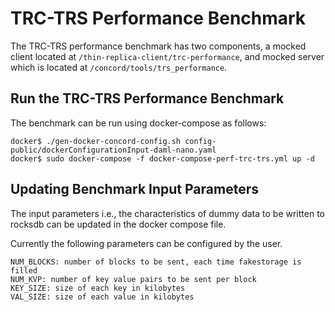 # TRC-TRS Performance Benchmark

The TRC-TRS performance benchmark has two components, a mocked client located at `/thin-replica-client/trc-performance`, and mocked server which is located at `/concord/tools/trs_performance`.

## Run the TRC-TRS Performance Benchmark

The benchmark can be run using docker-compose as follows:
```
docker$ ./gen-docker-concord-config.sh config-public/dockerConfigurationInput-daml-nano.yaml
docker$ sudo docker-compose -f docker-compose-perf-trc-trs.yml up -d
```

## Updating Benchmark Input Parameters

The input parameters i.e., the characteristics of dummy data to be written to
rocksdb can be updated in the docker compose file.

Currently the following parameters can be configured by the user.
```
NUM_BLOCKS: number of blocks to be sent, each time fakestorage is filled
NUM_KVP: number of key value pairs to be sent per block
KEY_SIZE: size of each key in kilobytes
VAL_SIZE: size of each value in kilobytes
```
